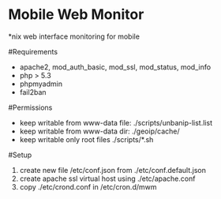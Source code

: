 Mobile Web Monitor
============
*nix web interface monitoring for mobile


#Requirements

* apache2, mod_auth_basic, mod_ssl, mod_status, mod_info
* php > 5.3
* phpmyadmin
* fail2ban


#Permissions

* keep writable from www-data file: ./scripts/unbanip-list.list
* keep writable from www-data dir: ./geoip/cache/
* keep writable only root files ./scripts/*.sh


#Setup

1. create new file /etc/conf.json from ./etc/conf.default.json
2. create apache ssl virtual host using ./etc/apache.conf
3. copy ./etc/crond.conf in /etc/cron.d/mwm
